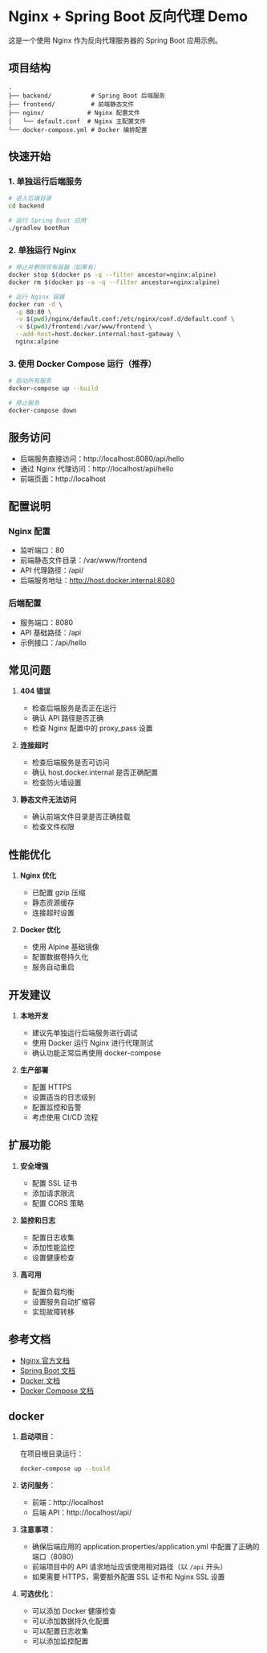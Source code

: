 # Nginx + Spring Boot 反向代理 Demo

这是一个使用 Nginx 作为反向代理服务器的 Spring Boot 应用示例。

## 项目结构

```
.
├── backend/           # Spring Boot 后端服务
├── frontend/          # 前端静态文件
├── nginx/            # Nginx 配置文件
│   └── default.conf  # Nginx 主配置文件
└── docker-compose.yml # Docker 编排配置
```

## 快速开始

### 1. 单独运行后端服务

```bash
# 进入后端目录
cd backend

# 运行 Spring Boot 应用
./gradlew bootRun
```

### 2. 单独运行 Nginx

```bash
# 停止并删除现有容器（如果有）
docker stop $(docker ps -q --filter ancestor=nginx:alpine)
docker rm $(docker ps -a -q --filter ancestor=nginx:alpine)

# 运行 Nginx 容器
docker run -d \
  -p 80:80 \
  -v $(pwd)/nginx/default.conf:/etc/nginx/conf.d/default.conf \
  -v $(pwd)/frontend:/var/www/frontend \
  --add-host=host.docker.internal:host-gateway \
  nginx:alpine
```

### 3. 使用 Docker Compose 运行（推荐）

```bash
# 启动所有服务
docker-compose up --build

# 停止服务
docker-compose down
```

## 服务访问

- 后端服务直接访问：http://localhost:8080/api/hello
- 通过 Nginx 代理访问：http://localhost/api/hello
- 前端页面：http://localhost

## 配置说明

### Nginx 配置

- 监听端口：80
- 前端静态文件目录：/var/www/frontend
- API 代理路径：/api/
- 后端服务地址：http://host.docker.internal:8080

### 后端配置

- 服务端口：8080
- API 基础路径：/api
- 示例接口：/api/hello

## 常见问题

1. **404 错误**
   - 检查后端服务是否正在运行
   - 确认 API 路径是否正确
   - 检查 Nginx 配置中的 proxy_pass 设置

2. **连接超时**
   - 检查后端服务是否可访问
   - 确认 host.docker.internal 是否正确配置
   - 检查防火墙设置

3. **静态文件无法访问**
   - 确认前端文件目录是否正确挂载
   - 检查文件权限

## 性能优化

1. **Nginx 优化**
   - 已配置 gzip 压缩
   - 静态资源缓存
   - 连接超时设置

2. **Docker 优化**
   - 使用 Alpine 基础镜像
   - 配置数据卷持久化
   - 服务自动重启

## 开发建议

1. **本地开发**
   - 建议先单独运行后端服务进行调试
   - 使用 Docker 运行 Nginx 进行代理测试
   - 确认功能正常后再使用 docker-compose

2. **生产部署**
   - 配置 HTTPS
   - 设置适当的日志级别
   - 配置监控和告警
   - 考虑使用 CI/CD 流程

## 扩展功能

1. **安全增强**
   - 配置 SSL 证书
   - 添加请求限流
   - 配置 CORS 策略

2. **监控和日志**
   - 配置日志收集
   - 添加性能监控
   - 设置健康检查

3. **高可用**
   - 配置负载均衡
   - 设置服务自动扩缩容
   - 实现故障转移

## 参考文档

- [Nginx 官方文档](http://nginx.org/en/docs/)
- [Spring Boot 文档](https://docs.spring.io/spring-boot/docs/current/reference/html/)
- [Docker 文档](https://docs.docker.com/)
- [Docker Compose 文档](https://docs.docker.com/compose/)

## docker

1. **启动项目**：

   在项目根目录运行：
   ```bash
   docker-compose up --build
   ```

2. **访问服务**：
   - 前端：http://localhost
   - 后端 API：http://localhost/api/

3. **注意事项**：
   - 确保后端应用的 application.properties/application.yml 中配置了正确的端口（8080）
   - 前端项目中的 API 请求地址应该使用相对路径（以 `/api` 开头）
   - 如果需要 HTTPS，需要额外配置 SSL 证书和 Nginx SSL 设置

4. **可选优化**：
   - 可以添加 Docker 健康检查
   - 可以添加数据持久化配置
   - 可以配置日志收集
   - 可以添加监控配置
